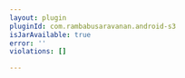 ```yaml
---
layout: plugin
pluginId: com.rambabusaravanan.android-s3
isJarAvailable: true
error: ''
violations: []

---
```

